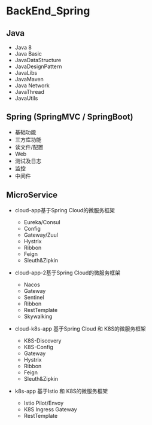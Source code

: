 # BackEnd_Spring

## Java
- Java 8
- Java Basic
- JavaDataStructure
- JavaDesignPattern
- JavaLibs
- JavaMaven
- Java Network
- JavaThread
- JavaUtils

## Spring (SpringMVC / SpringBoot)
- 基础功能
- 三方库功能
- 读文件/配置
- Web
- 测试及日志
- 监控
- 中间件

## MicroService
- cloud-app基于Spring Cloud的微服务框架
  - Eureka/Consul
  - Config
  - Gateway/Zuul
  - Hystrix
  - Ribbon
  - Feign
  - Sleuth&Zipkin

- cloud-app-2基于Spring Cloud的微服务框架
  - Nacos
  - Gateway
  - Sentinel
  - Ribbon
  - RestTemplate
  - Skywalking

- cloud-k8s-app 基于Spring Cloud 和 K8S的微服务框架
  - K8S-Discovery
  - K8S-Config
  - Gateway
  - Hystrix
  - Ribbon
  - Feign
  - Sleuth&Zipkin

- k8s-app 基于Istio 和 K8S的微服务框架
  - Istio Pilot/Envoy
  - K8S Ingress Gateway
  - RestTemplate